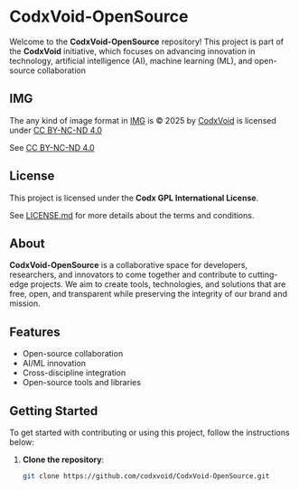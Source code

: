 # CodxVoid-OpenSource

Welcome to the **CodxVoid-OpenSource** repository! This project is part of the **CodxVoid** initiative, which focuses on advancing innovation in technology, artificial intelligence (AI), machine learning (ML), and open-source collaboration

## IMG

The any kind of image format in <a href="https://github.com/codxvoid/CodxVoid-OpenSource/tree/main/IMG">IMG</a> is © 2025 by <a href="https://github.com/codxvoid">CodxVoid</a> is licensed under <a href="https://creativecommons.org/licenses/by-nc-nd/4.0/">CC BY-NC-ND 4.0</a>

See [CC BY-NC-ND 4.0](https://creativecommons.org/licenses/by-nc-nd/4.0/)

## License

This project is licensed under the **Codx GPL International License**.

See [LICENSE.md](https://github.com/codxvoid/CodxVoid-OpenSource?tab=License-1-ov-file) for more details about the terms and conditions.

## About

**CodxVoid-OpenSource** is a collaborative space for developers, researchers, and innovators to come together and contribute to cutting-edge projects. We aim to create tools, technologies, and solutions that are free, open, and transparent while preserving the integrity of our brand and mission.

## Features

- Open-source collaboration
- AI/ML innovation
- Cross-discipline integration
- Open-source tools and libraries

## Getting Started

To get started with contributing or using this project, follow the instructions below:

1. **Clone the repository**:
   ```bash
   git clone https://github.com/codxvoid/CodxVoid-OpenSource.git
